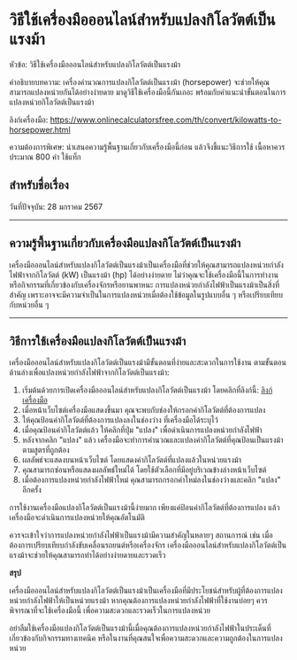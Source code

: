 วิธีใช้เครื่องมือออนไลน์สำหรับแปลงกิโลวัตต์เป็นแรงม้า
=====================================================

หัวข้อ: วิธีใช้เครื่องมือออนไลน์สำหรับแปลงกิโลวัตต์เป็นแรงม้า

คำอธิบายบทความ: เครื่องคำนวณการแปลงกิโลวัตต์เป็นแรงม้า (horsepower) จะช่วยให้คุณสามารถแปลงหน่วยกันได้อย่างง่ายดาย มาดูวิธีใช้เครื่องมือนี้กันเถอะ พร้อมกับคำแนะนำขั้นตอนในการแปลงหน่วยกิโลวัตต์เป็นแรงม้า

ลิงก์เครื่องมือ: <https://www.onlinecalculatorsfree.com/th/convert/kilowatts-to-horsepower.html>

ความต้องการพิเศษ: นำเสนอความรู้พื้นฐานเกี่ยวกับเครื่องมือนี้ก่อน แล้วจึงชี้แนะวิธีการใช้ เนื้อหาควรประมาณ 800 คำ ใช้แท็ก

 สำหรับชื่อเรื่อง 
------------------

วันที่ปัจจุบัน: 28 มกราคม 2567

---

ความรู้พื้นฐานเกี่ยวกับเครื่องมือแปลงกิโลวัตต์เป็นแรงม้า
--------------------------------------------------------

เครื่องมือออนไลน์สำหรับแปลงกิโลวัตต์เป็นแรงม้าเป็นเครื่องมือที่ช่วยให้คุณสามารถแปลงหน่วยกำลังไฟฟ้าจากกิโลวัตต์ (kW) เป็นแรงม้า (hp) ได้อย่างง่ายดาย ไม่ว่าคุณจะใช้เครื่องมือนี้ในการทำงานหรือกิจกรรมที่เกี่ยวข้องกับเครื่องจักรหรือยานพาหนะ การแปลงหน่วยกำลังไฟฟ้าเป็นแรงม้าเป็นสิ่งที่สำคัญ เพราะอาจจะมีความจำเป็นในการแปลงหน่วยเมื่อต้องใช้ข้อมูลในรูปแบบอื่น ๆ หรือเปรียบเทียบกับหน่วยอื่น ๆ

---

วิธีการใช้เครื่องมือแปลงกิโลวัตต์เป็นแรงม้า
-------------------------------------------

เครื่องมือออนไลน์สำหรับแปลงกิโลวัตต์เป็นแรงม้ามีขั้นตอนที่ง่ายและสะดวกในการใช้งาน ตามขั้นตอนด้านล่างเพื่อแปลงหน่วยกำลังไฟฟ้าจากกิโลวัตต์เป็นแรงม้า:

1. เริ่มต้นด้วยการเปิดเครื่องมือออนไลน์สำหรับแปลงกิโลวัตต์เป็นแรงม้า โดยคลิกที่ลิงก์นี้: [ลิงก์เครื่องมือ](https://www.onlinecalculatorsfree.com/th/convert/kilowatts-to-horsepower.html)
2. เมื่อหน้าเว็บไซต์เครื่องมือแสดงขึ้นมา คุณจะพบกับช่องให้กรอกค่ากิโลวัตต์ที่ต้องการแปลง
3. ให้คุณป้อนค่ากิโลวัตต์ที่ต้องการแปลงลงในช่องว่าง ที่เครื่องมือได้ระบุไว้
4. เมื่อคุณป้อนค่ากิโลวัตต์แล้ว ให้คลิกที่ปุ่ม "แปลง" เพื่อดำเนินการแปลงหน่วยกำลังไฟฟ้า
5. หลังจากคลิก "แปลง" แล้ว เครื่องมือจะทำการคำนวณและแปลงค่ากิโลวัตต์ที่คุณป้อนเป็นแรงม้าตามสูตรที่ถูกต้อง
6. ผลลัพธ์จะแสดงบนหน้าเว็บไซต์ โดยแสดงค่ากิโลวัตต์ที่แปลงแล้วในหน่วยแรงม้า
7. คุณสามารถซ่อนหรือแสดงผลลัพธ์ใหม่ได้ โดยใช้ตัวเลือกที่มีอยู่บริเวณข้างล่างหน้าเว็บไซต์
8. เมื่อต้องการแปลงหน่วยกำลังไฟฟ้าใหม่ คุณสามารถกรอกค่าใหม่ลงในช่องว่างและคลิก "แปลง" อีกครั้ง

การใช้งานเครื่องมือแปลงกิโลวัตต์เป็นแรงม้านี้ง่ายมาก เพียงแค่ป้อนค่ากิโลวัตต์ที่ต้องการแปลง แล้วเครื่องมือจะดำเนินการแปลงหน่วยให้คุณอัตโนมัติ

ควรจะเข้าใจว่าการแปลงหน่วยกำลังไฟฟ้าเป็นแรงม้ามีความสำคัญในหลายๆ สถานการณ์ เช่น เมื่อต้องการเปรียบเทียบกำลังขับเคลื่อนรถยนต์หรือเครื่องจักร เครื่องมือออนไลน์สำหรับแปลงกิโลวัตต์เป็นแรงม้าจะช่วยให้คุณสามารถทำได้อย่างง่ายดายและรวดเร็ว

**สรุป**

เครื่องมือออนไลน์สำหรับแปลงกิโลวัตต์เป็นแรงม้าเป็นเครื่องมือที่มีประโยชน์สำหรับผู้ที่ต้องการแปลงหน่วยกำลังไฟฟ้าให้เป็นหน่วยแรงม้า หากคุณต้องการแปลงหน่วยกำลังไฟฟ้าที่ใช้งานบ่อยๆ ควรพิจารณาที่จะใช้เครื่องมือนี้ เพื่อความสะดวกและรวดเร็วในการแปลงหน่วย

อย่าลืมใช้เครื่องมือแปลงกิโลวัตต์เป็นแรงม้านี้เมื่อคุณต้องการแปลงหน่วยกำลังไฟฟ้าในประเด็นที่เกี่ยวข้องกับกิจกรรมทางเทคนิค หรือในงานที่คุณสนใจเพื่อความสะดวกและความถูกต้องในการแปลงหน่วย